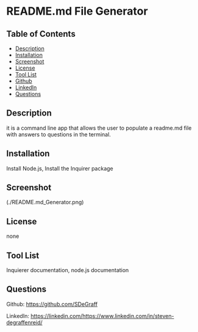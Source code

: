 # README.md File Generator

  

  ## Table of Contents
  - [Description](#description)
  - [Installation](#installation)
  - [Screenshot](#screenshot)
  - [License](#license)
  - [Tool List](#toolList)
  - [Github](#github)
  - [LinkedIn](#authorLinkedIn)
  - [Questions](#questions)

  ## Description
  it is a command line app that allows the user to populate a readme.md file with answers to questions in the terminal.

  ## Installation
  Install Node.js, Install the Inquirer package

  ## Screenshot
  (./README.md_Generator.png)

  ## License
  none
  

  ## Tool List
  Inquierer documentation, node.js documentation

  ## Questions
  Github: https://github.com/SDeGraff

  LinkedIn: https://linkedin.com/https://www.linkedin.com/in/steven-degraffenreid/

   
  